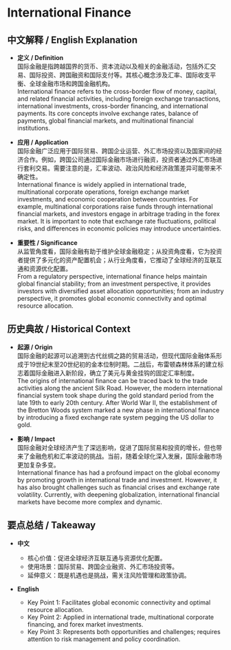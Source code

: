# International Finance

## 中文解释 / English Explanation

* **定义 / Definition**  
  国际金融是指跨越国界的货币、资本流动以及相关的金融活动，包括外汇交易、国际投资、跨国融资和国际支付等。其核心概念涉及汇率、国际收支平衡、全球金融市场和跨国金融机构。  
  International finance refers to the cross-border flow of money, capital, and related financial activities, including foreign exchange transactions, international investments, cross-border financing, and international payments. Its core concepts involve exchange rates, balance of payments, global financial markets, and multinational financial institutions.

* **应用 / Application**  
  国际金融广泛应用于国际贸易、跨国企业运营、外汇市场投资以及国家间的经济合作。例如，跨国公司通过国际金融市场进行融资，投资者通过外汇市场进行套利交易。需要注意的是，汇率波动、政治风险和经济政策差异可能带来不确定性。  
  International finance is widely applied in international trade, multinational corporate operations, foreign exchange market investments, and economic cooperation between countries. For example, multinational corporations raise funds through international financial markets, and investors engage in arbitrage trading in the forex market. It is important to note that exchange rate fluctuations, political risks, and differences in economic policies may introduce uncertainties.

* **重要性 / Significance**  
  从监管角度看，国际金融有助于维护全球金融稳定；从投资角度看，它为投资者提供了多元化的资产配置机会；从行业角度看，它推动了全球经济的互联互通和资源优化配置。  
  From a regulatory perspective, international finance helps maintain global financial stability; from an investment perspective, it provides investors with diversified asset allocation opportunities; from an industry perspective, it promotes global economic connectivity and optimal resource allocation.

## 历史典故 / Historical Context

* **起源 / Origin**  
  国际金融的起源可以追溯到古代丝绸之路的贸易活动，但现代国际金融体系形成于19世纪末至20世纪初的金本位制时期。二战后，布雷顿森林体系的建立标志着国际金融进入新阶段，确立了美元与黄金挂钩的固定汇率制度。  
  The origins of international finance can be traced back to the trade activities along the ancient Silk Road. However, the modern international financial system took shape during the gold standard period from the late 19th to early 20th century. After World War II, the establishment of the Bretton Woods system marked a new phase in international finance by introducing a fixed exchange rate system pegging the US dollar to gold.

* **影响 / Impact**  
  国际金融对全球经济产生了深远影响，促进了国际贸易和投资的增长，但也带来了金融危机和汇率波动的挑战。当前，随着全球化深入发展，国际金融市场更加复杂多变。  
  International finance has had a profound impact on the global economy by promoting growth in international trade and investment. However, it has also brought challenges such as financial crises and exchange rate volatility. Currently, with deepening globalization, international financial markets have become more complex and dynamic.

## 要点总结 / Takeaway

* **中文**  
  - 核心价值：促进全球经济互联互通与资源优化配置。  
  - 使用场景：国际贸易、跨国企业融资、外汇市场投资等。  
  - 延伸意义：既是机遇也是挑战，需关注风险管理和政策协调。  

* **English**  
  - Key Point 1: Facilitates global economic connectivity and optimal resource allocation.  
  - Key Point 2: Applied in international trade, multinational corporate financing, and forex market investments.  
  - Key Point 3: Represents both opportunities and challenges; requires attention to risk management and policy coordination.